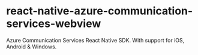# react-native-azure-communication-services-webview
Azure Communication Services React Native SDK. With support for iOS, Android &amp; Windows.
